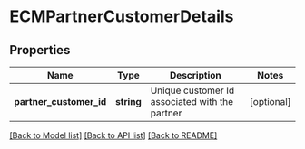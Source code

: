 # ECMPartnerCustomerDetails

## Properties
Name | Type | Description | Notes
------------ | ------------- | ------------- | -------------
**partner_customer_id** | **string** | Unique customer Id associated with the partner | [optional] 

[[Back to Model list]](../../README.md#documentation-for-models) [[Back to API list]](../../README.md#documentation-for-api-endpoints) [[Back to README]](../../README.md)

